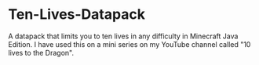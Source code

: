 # Ten-Lives-Datapack
A datapack that limits you to ten lives in any difficulty in Minecraft Java Edition. I have used this on a mini series on my YouTube channel called "10 lives to the Dragon".
